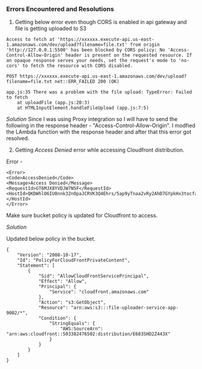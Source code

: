 ### Errors Encountered and Resolutions

1. Getting below error even though CORS is enabled in api gateway and file is getting uploaded to S3

```
Access to fetch at 'https://xxxxxx.execute-api.us-east-1.amazonaws.com/dev/upload?filename=file.txt' from origin 'http://127.0.0.1:5500' has been blocked by CORS policy: No 'Access-Control-Allow-Origin' header is present on the requested resource. If an opaque response serves your needs, set the request's mode to 'no-cors' to fetch the resource with CORS disabled.

POST https://xxxxxx.execute-api.us-east-1.amazonaws.com/dev/upload?filename=file.txt net::ERR_FAILED 200 (OK)

app.js:35 There was a problem with the file upload: TypeError: Failed to fetch
    at uploadFile (app.js:20:3)
    at HTMLInputElement.handleFileUpload (app.js:7:5)
```


*Solution* Since I was using Proxy integration so I will have to send the following in the response header - "Access-Control-Allow-Origin". I modfied the LAmbda function with the response header and after that this error got resolved.


2. Getting *Access Denied* error whle accessing Cloudfront distribution.

Error -
```
<Error>
<Code>AccessDenied</Code>
<Message>Access Denied</Message>
<RequestId>GT6MJX8YVDJW7N5F</RequestId>
<HostId>QKDWhlO6IU0nnk32nOpaJCRVK3Q4Ehrs/5ap9yTnaa2vRy2AhD7GYpkHx3tocfaB+QtmSrYrlxQ=</HostId>
</Error>
```

Make sure bucket policy is updated for Cloudfront to access.

*Solution* 

Updated below policy in the bucket.

```
{
    "Version": "2008-10-17",
    "Id": "PolicyForCloudFrontPrivateContent",
    "Statement": [
        {
            "Sid": "AllowCloudFrontServicePrincipal",
            "Effect": "Allow",
            "Principal": {
                "Service": "cloudfront.amazonaws.com"
            },
            "Action": "s3:GetObject",
            "Resource": "arn:aws:s3:::file-uploader-service-app-9002/*",
            "Condition": {
                "StringEquals": {
                    "AWS:SourceArn": "arn:aws:cloudfront::503382476502:distribution/E683SHD2Z443X"
                }
            }
        }
    ]
}
```